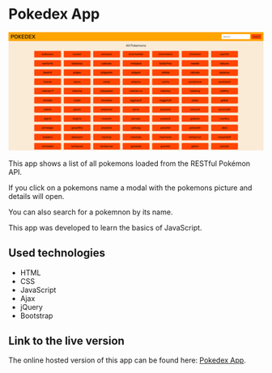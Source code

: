 # Pokedex App

![Screenshot](screenshot.png)

This app shows a list of all pokemons loaded from the RESTful Pokémon API.

If you click on a pokemons name a modal with the pokemons picture and details will open.

You can also search for a pokemnon by its name.

This app was developed to learn the basics of JavaScript.

## Used technologies

- HTML
- CSS
- JavaScript
- Ajax
- jQuery
- Bootstrap

## Link to the live version

The online hosted version of this app can be found here: [Pokedex App](https://schlumen.github.io/simple-js-app/).